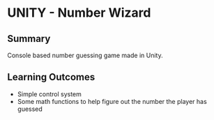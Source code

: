 # UNITY - Number Wizard

## Summary
Console based number guessing game made in Unity.

## Learning Outcomes
 - Simple control system
 - Some math functions to help figure out the number the player has guessed
